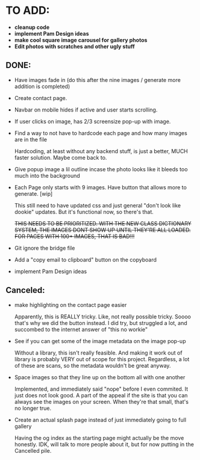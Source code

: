 # TO ADD:
- **cleanup code**
- **implement Pam Design ideas**
- **make cool square image carousel for gallery photos**
- **Edit photos with scratches and other ugly stuff**




## DONE:
- Have images fade in (do this after the nine images / generate more addition is completed)
- Create contact page.
- Navbar on mobile hides if active and user starts scrolling.
- If user clicks on image, has 2/3 screensize pop-up with image.
- Find a way to not have to hardcode each page and how many images are in the file

    Hardcoding, at least without any backend stuff, is just a better, MUCH faster solution. Maybe come back to.
  
- Give popup image a lil outline incase the photo looks like it bleeds too much into the background

- Each Page only starts with 9 images. Have button that allows more to generate. [wip]

    This still need to have updated css and just general "don't look like dookie" updates. But it's functional now, so there's that.

  ~~THIS NEEDS TO BE PRIORITIZED. WITH THE NEW CLASS DICTIONARY SYSTEM, THE IMAGES DONT SHOW UP UNTIL THEY'RE ALL LOADED. FOR PAGES WITH 100+ IMAGES, THAT IS BAD!!!~~

- Git ignore the bridge file
- Add a "copy email to clipboard" button on the copyboard
- implement Pam Design ideas
   
## Canceled:
- make highlighting on the contact page easier

  Apparently, this is REALLY tricky. Like, not really possible tricky. Soooo that's why we did the button instead. I did try, but struggled a lot, and succombed to the internet answer of "this no workie"
- See if you can get some of the image metadata on the image pop-up

  Without a library, this isn't really feasible. And making it work out of library is probably VERY out of scope for this project. Regardless, a lot of these are scans, so the metadata wouldn't be great anyway.
- Space images so that they line up on the bottom all with one another

  Implemented, and immediately said "nope" before I even commited. It just does not look good. A part of the appeal if the site is that you can always see the images on your screen. When they're that small, that's no longer true.
- Create an actual splash page instead of just immediately going to full gallery

  Having the og index as the starting page might actually be the move honestly. IDK, will talk to more people about it, but for now putting in the Cancelled pile.
